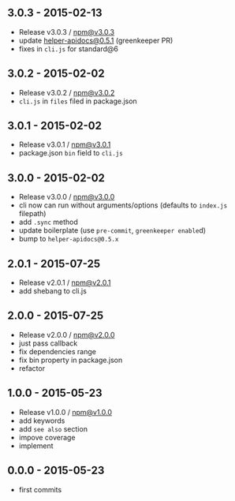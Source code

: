 

## 3.0.3 - 2015-02-13
- Release v3.0.3 / npm@v3.0.3
- update helper-apidocs@0.5.1 (greenkeeper PR)
- fixes in `cli.js` for standard@6

## 3.0.2 - 2015-02-02
- Release v3.0.2 / npm@v3.0.2
- `cli.js` in `files` filed in package.json

## 3.0.1 - 2015-02-02
- Release v3.0.1 / npm@v3.0.1
- package.json `bin` field to `cli.js`

## 3.0.0 - 2015-02-02
- Release v3.0.0 / npm@v3.0.0
- cli now can run without arguments/options (defaults to `index.js` filepath)
- add `.sync` method
- update boilerplate (use `pre-commit`, `greenkeeper enable`d)
- bump to `helper-apidocs@0.5.x`

## 2.0.1 - 2015-07-25
- Release v2.0.1 / npm@v2.0.1
- add shebang to cli.js

## 2.0.0 - 2015-07-25
- Release v2.0.0 / npm@v2.0.0
- just pass callback
- fix dependencies range
- fix bin property in package.json
- refactor

## 1.0.0 - 2015-05-23
- Release v1.0.0 / npm@v1.0.0
- add keywords
- add `see also` section
- impove coverage
- implement

## 0.0.0 - 2015-05-23
- first commits